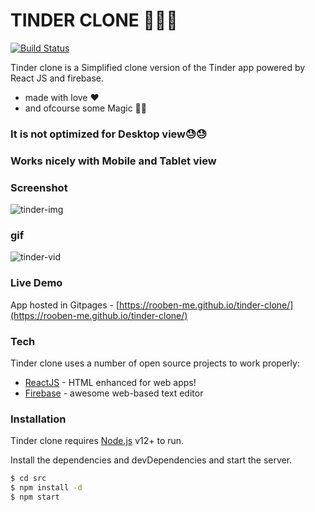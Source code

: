 # TINDER CLONE 🚀🚀🚀

[![Build Status](https://travis-ci.org/joemccann/dillinger.svg?branch=master)](https://travis-ci.org/joemccann/dillinger)

Tinder clone is a Simplified clone version of the Tinder app powered by React JS and firebase.

- made with love ❤️
- and ofcourse some Magic 🧙🏻

### It is not optimized for Desktop view😓😓

### Works nicely with Mobile and Tablet view

### Screenshot

![tinder-img](https://user-images.githubusercontent.com/51721541/93515680-9e795480-f946-11ea-9c73-1faba4bfdbfb.jpg)

### gif

![tinder-vid](https://user-images.githubusercontent.com/51721541/93515884-e8623a80-f946-11ea-8cf3-23b9cbaedc0b.gif)

### Live Demo

App hosted in Gitpages - [https://rooben-me.github.io/tinder-clone/](https://rooben-me.github.io/tinder-clone/)

### Tech

Tinder clone uses a number of open source projects to work properly:

- [ReactJS](https://reactjs.org/) - HTML enhanced for web apps!
- [Firebase](https://firebase.google.com/) - awesome web-based text editor

### Installation

Tinder clone requires [Node.js](https://nodejs.org/) v12+ to run.

Install the dependencies and devDependencies and start the server.

```sh
$ cd src
$ npm install -d
$ npm start
```
